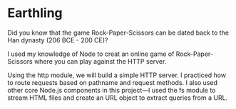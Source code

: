 # Earthling

Did you know that the game Rock-Paper-Scissors can be dated back to the Han dynasty (206 BCE - 200 CE)?

I used my knowledge of Node to creat an online game of Rock-Paper-Scissors where you can play against the HTTP server. 

Using the http module, we will build a simple HTTP server. I practiced how to route requests based on pathname and request methods. I  also used other core Node.js components in this project—I used the fs module to stream HTML files and create an URL object to extract queries from a URL.


